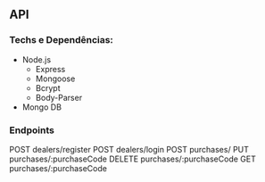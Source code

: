 ## API 

### Techs e Dependências:
- Node.js
  - Express
  - Mongoose
  - Bcrypt
  - Body-Parser
- Mongo DB

### Endpoints
POST dealers/register
POST dealers/login
POST purchases/
PUT purchases/:purchaseCode
DELETE purchases/:purchaseCode
GET purchases/:purchaseCode

